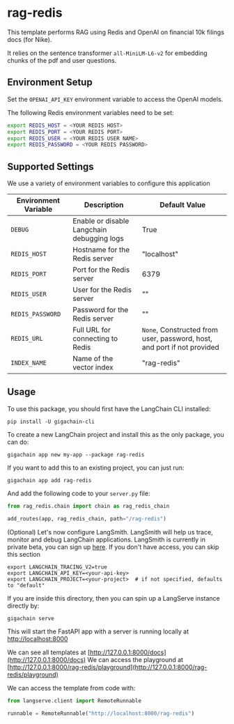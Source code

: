 
# rag-redis

This template performs RAG using Redis and OpenAI on financial 10k filings docs (for Nike). 

It relies on the sentence transformer `all-MiniLM-L6-v2` for embedding chunks of the pdf and user questions.

## Environment Setup

Set the `OPENAI_API_KEY` environment variable to access the OpenAI models.

The following Redis environment variables need to be set:

```bash
export REDIS_HOST = <YOUR REDIS HOST>
export REDIS_PORT = <YOUR REDIS PORT>
export REDIS_USER = <YOUR REDIS USER NAME>
export REDIS_PASSWORD = <YOUR REDIS PASSWORD>
```

## Supported Settings
We use a variety of environment variables to configure this application

| Environment Variable | Description                       | Default Value |
|----------------------|-----------------------------------|---------------|
| `DEBUG`            | Enable or disable Langchain debugging logs       | True         |
| `REDIS_HOST`           | Hostname for the Redis server     | "localhost"   |
| `REDIS_PORT`           | Port for the Redis server         | 6379          |
| `REDIS_USER`           | User for the Redis server         | "" |
| `REDIS_PASSWORD`       | Password for the Redis server     | "" |
| `REDIS_URL`            | Full URL for connecting to Redis  | `None`, Constructed from user, password, host, and port if not provided |
| `INDEX_NAME`           | Name of the vector index          | "rag-redis"   |

## Usage

To use this package, you should first have the LangChain CLI installed:

```shell
pip install -U gigachain-cli
```

To create a new LangChain project and install this as the only package, you can do:

```shell
gigachain app new my-app --package rag-redis
```

If you want to add this to an existing project, you can just run:

```shell
gigachain app add rag-redis
```

And add the following code to your `server.py` file:
```python
from rag_redis.chain import chain as rag_redis_chain

add_routes(app, rag_redis_chain, path="/rag-redis")
```

(Optional) Let's now configure LangSmith. 
LangSmith will help us trace, monitor and debug LangChain applications. 
LangSmith is currently in private beta, you can sign up [here](https://smith.langchain.com/). 
If you don't have access, you can skip this section


```shell
export LANGCHAIN_TRACING_V2=true
export LANGCHAIN_API_KEY=<your-api-key>
export LANGCHAIN_PROJECT=<your-project>  # if not specified, defaults to "default"
```

If you are inside this directory, then you can spin up a LangServe instance directly by:

```shell
gigachain serve
```

This will start the FastAPI app with a server is running locally at 
[http://localhost:8000](http://localhost:8000)

We can see all templates at [http://127.0.0.1:8000/docs](http://127.0.0.1:8000/docs)
We can access the playground at [http://127.0.0.1:8000/rag-redis/playground](http://127.0.0.1:8000/rag-redis/playground)  

We can access the template from code with:

```python
from langserve.client import RemoteRunnable

runnable = RemoteRunnable("http://localhost:8000/rag-redis")
```